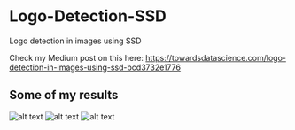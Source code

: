 # Logo-Detection-SSD
Logo detection in images using SSD

Check my Medium post on this here: https://towardsdatascience.com/logo-detection-in-images-using-ssd-bcd3732e1776

## Some of my results
![alt text](https://cdn-images-1.medium.com/max/2000/1*1VvB13HoQ435_t5ZDsPN2Q.png)
![alt text](https://cdn-images-1.medium.com/max/2000/1*J5T3N4sP5qdx-WC2dqcDBg.png)
![alt text](https://cdn-images-1.medium.com/max/2000/1*ioNEZaDpV8nUdf_dCdyk9A.png)
